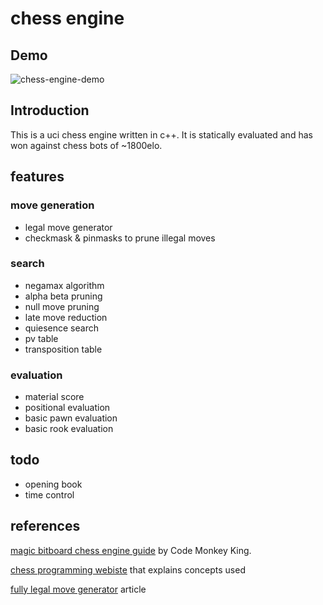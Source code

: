 # chess engine

## Demo 

![chess-engine-demo](https://user-images.githubusercontent.com/54121714/236674622-c532858e-66bf-40a9-996f-3a0ea63cc614.gif)


## Introduction 

This is a uci chess engine written in c++. 
It is statically evaluated and has won against chess bots of ~1800elo. 

## features 

### move generation
- legal move generator 
- checkmask & pinmasks to prune illegal moves 

### search 
- negamax algorithm 
- alpha beta pruning 
- null move pruning 
- late move reduction 
- quiesence search 
- pv table 
- transposition table 

### evaluation 
- material score 
- positional evaluation 
- basic pawn evaluation 
- basic rook evaluation

## todo
- opening book 
- time control 

## references 

[magic bitboard chess engine guide](https://www.youtube.com/watch?v=QUNP-UjujBM&list=PLmN0neTso3Jxh8ZIylk74JpwfiWNI76Cs) by Code Monkey King. 

[chess programming webiste](https://www.chessprogramming.org/Main_Page) that explains concepts used 

[fully legal move generator](https://www.codeproject.com/Articles/5313417/Worlds-Fastest-Bitboard-Chess-Movegenerator) article 

